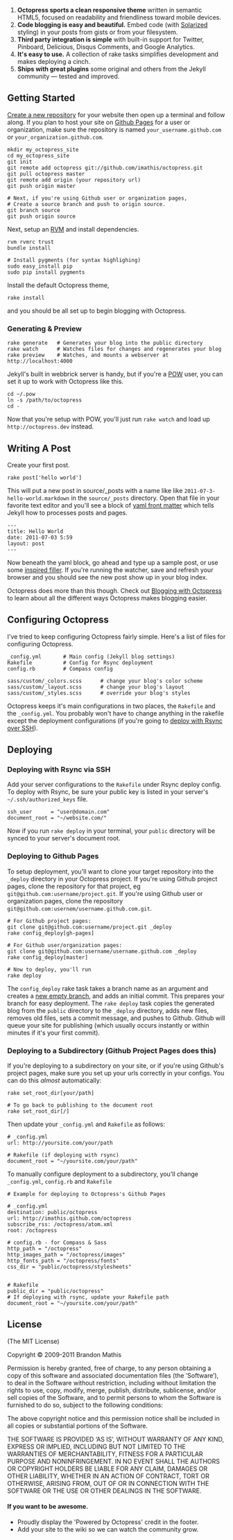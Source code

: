 1. **Octopress sports a clean responsive theme** written in semantic HTML5, focused on readability and friendliness toward mobile devices.
2. **Code blogging is easy and beautiful.** Embed code (with [Solarized](http://ethanschoonover.com/solarized) styling) in your posts from gists or from your filesystem.
3. **Third party integration is simple** with built-in support for Twitter, Pinboard, Delicious, Disqus Comments, and Google Analytics.
4. **It's easy to use.** A collection of rake tasks simplifies development and makes deploying a cinch.
5. **Ships with great plugins** some original and others from the Jekyll community &mdash; tested and improved.

## Getting Started

[Create a new repository](https://github.com/repositories/new) for your website then
open up a terminal and follow along. If you plan to host your site on [Github Pages](http://pages.github.com) for a user or organization, make sure the
repository is named `your_username.github.com` or `your_organization.github.com`.

    mkdir my_octopress_site
    cd my_octopress_site
    git init
    git remote add octopress git://github.com/imathis/octopress.git
    git pull octopress master
    git remote add origin (your repository url)
    git push origin master

    # Next, if you're using Github user or organization pages,
    # Create a source branch and push to origin source.
    git branch source
    git push origin source


Next, setup an [RVM](http://beginrescueend.com/) and install dependencies.

    rvm rvmrc trust
    bundle install

    # Install pygments (for syntax highlighing)
    sudo easy_install pip
    sudo pip install pygments

Install the default Octopress theme,

    rake install

and you should be all set up to begin blogging with Octopress.

### Generating & Preview

    rake generate   # Generates your blog into the public directory
    rake watch      # Watches files for changes and regenerates your blog
    rake preview    # Watches, and mounts a webserver at http://localhost:4000

Jekyll's built in webbrick server is handy, but if you're a [POW](http://pow.cx) user, you can set it up to work with Octopress like this.

    cd ~/.pow
    ln -s /path/to/octopress
    cd -

Now that you're setup with POW, you'll just run `rake watch` and load up `http://octopress.dev` instead.

## Writing A Post

Create your first post.

    rake post['hello world']

This will put a new post in source/_posts with a name like like `2011-07-3-hello-world.markdown` in the `source/_posts` directory.
Open that file in your favorite text editor and you'll see a block of [yaml front matter](https://github.com/mojombo/jekyll/wiki/yaml-front-matter)
which tells Jekyll how to processes posts and pages.

    ---
    title: Hello World
    date: 2011-07-03 5:59
    layout: post
    ---

Now beneath the yaml block, go ahead and type up a sample post, or use some [inspired filler](http://baconipsum.com/). If you're running the watcher, save and refresh your browser and you
should see the new post show up in your blog index.

Octopress does more than this though. Check out [Blogging with Octopress](#include_link) to learn about all the different ways Octopress makes blogging easier.

## Configuring Octopress

I've tried to keep configuring Octopress fairly simple. Here's a list of files for configuring Octopress.

    _config.yml       # Main config (Jekyll blog settings)
    Rakefile          # Config for Rsync deployment
    config.rb         # Compass config

    sass/custom/_colors.scss      # change your blog's color scheme
    sass/custom/_layout.scss      # change your blog's layout
    sass/custom/_styles.scss      # override your blog's styles

Octopress keeps it's main configurations in two places, the `Rakefile` and the `_config.yml`. You probably won't have to change anything in the rakefile except the
deployment configurations (if you're going to [deploy with Rsync over SSH](#deploy_with_rsync)).

## Deploying

### Deploying with Rsync via SSH

Add your server configurations to the `Rakefile` under Rsync deploy config. To deploy with Rsync, be sure your public key is listed in your server's `~/.ssh/authorized_keys` file.

    ssh_user      = "user@domain.com"
    document_root = "~/website.com/"

Now if you run `rake deploy` in your terminal, your `public` directory will be synced to your server's document root.

### Deploying to Github Pages

To setup deployment, you'll want to clone your target repository into the `_deploy` directory in your Octopress project.
If you're using Github project pages, clone the repository for that project, eg `git@github.com:username/project.git`.
If you're using Github user or organization pages, clone the repository `git@github.com:usernem/username.github.com.git`.

    # For Github project pages:
    git clone git@github.com:username/project.git _deploy
    rake config_deploy[gh-pages]

    # For Github user/organization pages:
    git clone git@github.com:username/username.github.com _deploy
    rake config_deploy[master]

    # Now to deploy, you'll run
    rake deploy

The `config_deploy` rake task takes a branch name as an argument and creates a [new empty branch](http://book.git-scm.com/5_creating_new_empty_branches.html), and adds an initial commit.
This prepares your branch for easy deployment. The `rake deploy` task copies the generated blog from the `public` directory to the `_deploy` directory, adds new files, removes old files, sets a commit message, and pushes to Github.
Github will queue your site for publishing (which usually occurs instantly or within minutes if it's your first commit).


### Deploying to a Subdirectory (Github Project Pages does this)

If you're deploying to a subdirectory on your site, or if you're using Github's project pages, make sure you set up your urls correctly in your configs.
You can do this *almost* automatically:

    rake set_root_dir[your/path]

    # To go back to publishing to the document root
    rake set_root_dir[/]

Then update your `_config.yml` and `Rakefile` as follows:

    # _config.yml
    url: http://yoursite.com/your/path

    # Rakefile (if deploying with rsync)
    document_root = "~/yoursite.com/your/path"

To manually configure deployment to a subdirectory, you'll change `_config.yml`, `config.rb` and `Rakefile`

    # Example for deploying to Octopress's Github Pages

    # _config.yml
    destination: public/octopress
    url: http://imathis.github.com/octopress
    subscribe_rss: /octopress/atom.xml
    root: /octopress

    # config.rb - for Compass & Sass
    http_path = "/octopress"
    http_images_path = "/octopress/images"
    http_fonts_path = "/octopress/fonts"
    css_dir = "public/octopress/stylesheets"


    # Rakefile
    public_dir = "public/octopress"
    # If deploying with rsync, update your Rakefile path
    document_root = "~/yoursite.com/your/path"

## License
(The MIT License)

Copyright © 2009-2011 Brandon Mathis

Permission is hereby granted, free of charge, to any person obtaining a copy of this software and associated documentation files (the ‘Software’), to deal in the Software without restriction, including without limitation the rights to use, copy, modify, merge, publish, distribute, sublicense, and/or sell copies of the Software, and to permit persons to whom the Software is furnished to do so, subject to the following conditions:

The above copyright notice and this permission notice shall be included in all copies or substantial portions of the Software.

THE SOFTWARE IS PROVIDED ‘AS IS’, WITHOUT WARRANTY OF ANY KIND, EXPRESS OR IMPLIED, INCLUDING BUT NOT LIMITED TO THE WARRANTIES OF MERCHANTABILITY, FITNESS FOR A PARTICULAR PURPOSE AND NONINFRINGEMENT. IN NO EVENT SHALL THE AUTHORS OR COPYRIGHT HOLDERS BE LIABLE FOR ANY CLAIM, DAMAGES OR OTHER LIABILITY, WHETHER IN AN ACTION OF CONTRACT, TORT OR OTHERWISE, ARISING FROM, OUT OF OR IN CONNECTION WITH THE SOFTWARE OR THE USE OR OTHER DEALINGS IN THE SOFTWARE.

#### If you want to be awesome.
- Proudly display the 'Powered by Octopress' credit in the footer.
- Add your site to the wiki so we can watch the community grow.
